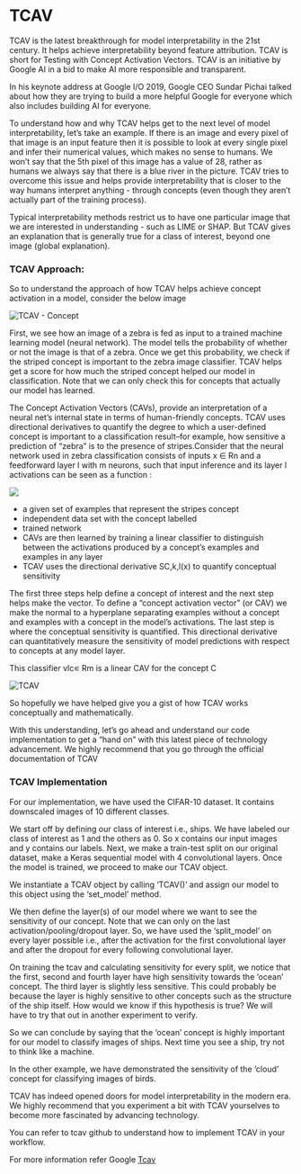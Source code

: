 # TCAV

TCAV is the latest breakthrough for model interpretability in the 21st century. It helps achieve interpretability beyond feature attribution. TCAV is short for Testing with Concept Activation Vectors. TCAV is an initiative by Google AI in a bid to make AI more responsible and transparent. 

In his keynote address at Google I/O 2019, Google CEO Sundar Pichai talked about how they are trying to build a more helpful Google for everyone which also includes building AI for everyone. 

To understand how and why TCAV helps get to the next level of model interpretability, let’s take an example. If there is an image and every pixel of that image is an input feature then it is possible to look at every single pixel and infer their numerical values, which makes no sense to humans. We won’t say that the 5th pixel of this image has a value of 28, rather as humans we always say that there is a blue river in the picture. TCAV tries to overcome this issue and helps provide interpretability that is closer to the way humans interpret anything - through concepts \(even though they aren’t actually part of the training process\).

Typical interpretability methods restrict us to have one particular image that we are interested in understanding - such as LIME or SHAP. But TCAV gives an explanation that is generally true for a class of interest, beyond one image \(global explanation\).

### **TCAV Approach:**

So to understand the approach of how TCAV helps achieve concept activation in a model, consider the below image

![TCAV - Concept](https://lh5.googleusercontent.com/q2WVXwIMbhK2wO2PBMVigt9R6ofl486jvJORg7RdQNSiTglUlH5gLEWsAKom_jvJ-NLLWGN6Ya1zLh6Hts2yxiU4rw7gyKrAH99lXlEKUy-uAkDAZkD6UYgO4iAwXkdHkZo78kgn)

First, we see how an image of a zebra is fed as input to a trained machine learning model \(neural network\). The model tells the probability of whether or not the image is that of a zebra. Once we get this probability, we check if the striped concept is important to the zebra image classifier. TCAV helps get a score for how much the striped concept helped our model in classification. Note that we can only check this for concepts that actually our model has learned. 

The Concept Activation Vectors \(CAVs\), provide an interpretation of a neural net’s internal state in terms of human-friendly concepts. TCAV uses directional derivatives to quantify the degree to which a user-defined concept is important to a classification result–for example, how sensitive a prediction of “zebra” is to the presence of stripes.Consider that the neural network used in zebra classification consists of inputs x ∈ Rn and a feedforward layer l with m neurons, such that input inference and its layer l activations can be seen as a function :  


![](https://lh4.googleusercontent.com/PSyiap7-Zy3zytGUrmIwLcODCmTmCu-UBy8tiOoTWwbb1ATVejCr5j3VAv-87Ryo9nlsR4PGXAQBYWTjgkRsp8XBMVpkRz2NsrQRK6Njm4QbdSr_33XZpUvttkKyjKIdSzfkfF-T)

  


* a given set of examples that represent the stripes concept
* independent data set with the concept labelled 
* trained network
* CAVs are then learned by training a linear classifier to distinguish between the activations produced by a concept’s examples and examples in any layer
* TCAV uses the directional derivative SC,k,l\(x\) to quantify conceptual sensitivity

The first three steps help define a concept of interest and the next step helps make the vector. To define a “concept activation vector” \(or CAV\) we make the normal to a hyperplane separating examples without a concept and examples with a concept in the model’s activations. The last step is where the conceptual sensitivity is quantified. This directional derivative can quantitatively measure the sensitivity of model predictions with respect to concepts at any model layer.

This classifier vlc∊ Rm is a linear CAV for the concept C 

![TCAV](https://lh4.googleusercontent.com/Vt1lYFu1hatr1H0XgPjvkIbMETOd15m8peSNgUBtmoo-DPGtPZ85vFnsNuE-4E_93kZ-t0zwYJ-pMQLPDYAMdWBzIrLwc52wyHDd8FGhEtYfayX_zHE0ypimYyAYSGC6ya8mZqqb)

So hopefully we have helped give you a gist of how TCAV works conceptually and mathematically. 

With this understanding, let’s go ahead and understand our code implementation to get a “hand on” with this latest piece of technology advancement. We highly recommend that you go through the official documentation of TCAV

### **TCAV Implementation** 

For our implementation, we have used the CIFAR-10 dataset. It contains downscaled images of 10 different classes. 

We start off by defining our class of interest i.e., ships. We have labeled our class of interest as 1 and the others as 0. So x contains our input images and y contains our labels. Next, we make a train-test split on our original dataset, make a Keras sequential model with 4 convolutional layers. Once the model is trained, we proceed to make our TCAV object. 

We instantiate a TCAV object by calling ‘TCAV\(\)’ and assign our model to this object using the ‘set\_model’ method.

We then define the layer\(s\) of our model where we want to see the sensitivity of our concept. Note that we can only on the last activation/pooling/dropout layer. So, we have used the ‘split\_model’ on every layer possible i.e., after the activation for the first convolutional layer and after the dropout for every following convolutional layer.  
  
On training the tcav and calculating sensitivity for every split, we notice that the first, second and fourth layer have high sensitivity towards the ‘ocean’ concept. The third layer is slightly less sensitive. This could probably be because the layer is highly sensitive to other concepts such as the structure of the ship itself. How would we know if this hypothesis is true? We will have to try that out in another experiment to verify. 

So we can conclude by saying that the ‘ocean’ concept is highly important for our model to classify images of ships. Next time you see a ship, try not to think like a machine.

In the other example, we have demonstrated the sensitivity of the ‘cloud’ concept for classifying images of birds. 

TCAV has indeed opened doors for model interpretability in the modern era. We highly recommend that you experiment a bit with TCAV yourselves to become more fascinated by advancing technology. 

You can refer to tcav github to understand how to implement TCAV in your workflow.

For more information refer Google [Tcav](https://research.google/pubs/pub47077/)  
  


